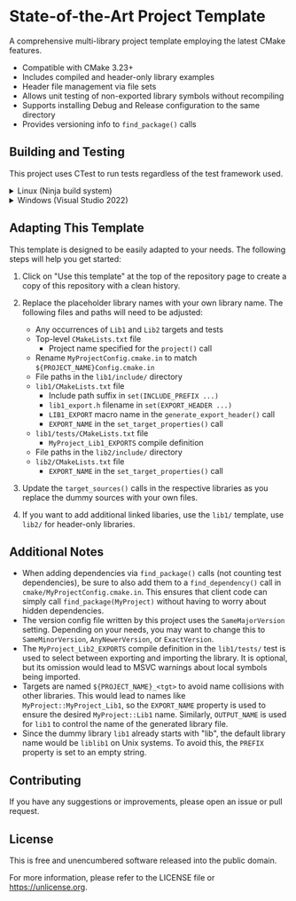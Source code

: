 # State-of-the-Art Project Template

A comprehensive multi-library project template employing the latest CMake features.

- Compatible with CMake 3.23+
- Includes compiled and header-only library examples
- Header file management via file sets
- Allows unit testing of non-exported library symbols without recompiling
- Supports installing Debug and Release configuration to the same directory
- Provides versioning info to `find_package()` calls

## Building and Testing

This project uses CTest to run tests regardless of the test framework used.

<details>
<summary>Linux (Ninja build system)</summary>

The following commands will build the project with the default compiler in both Debug and Release configurations, run the tests in Debug configuration, and install the library to the `install` directory.

```bash
# Optional: Install ninja-build (Debian/Ubuntu shown)
sudo apt install ninja-build

# Configure and build (Release)
cmake -S . -B build/ -G Ninja -DCMAKE_BUILD_TYPE=Release
cmake --build build/ --target install
rm -rf build/

# Configure amnd build (Debug)
cmake -S . -B build/ -G Ninja -DCMAKE_BUILD_TYPE=Debug
cmake --build build/ --target install

# Test
cd build/
ctest --output-on-failure
cd ..
```

The `install` directory will contain CMake configuration files for both Debug and Release configurations and can be used by other CMake projects. Add a `find_package(MyProject)` statement to the consuming project and make sure that the install path is added to the `CMAKE_PREFIX_PATH` variable.

</details>

<details>
<summary>Windows (Visual Studio 2022)</summary>

The following commands will build the project with MSVC v143 in both Debug and Release configurations, run the tests in Debug configuration, and install the library to the `install` directory.

```powershell
# Configure
cmake -S . -B .\build\ -G "Visual Studio 17 2022" -A x64

# Build
cmake --build .\build\ --target install --config Debug
cmake --build .\build\ --target install --config Release

# Test
cd .\build\
ctest --output-on-failure -C Debug
cd ..
```

The `install` directory will contain CMake configuration files for both Debug and Release configurations and can be used by other CMake projects. Add a `find_package(MyProject)` statement to the consuming project and make sure that the install path is added to the `CMAKE_PREFIX_PATH` variable.

</details>

## Adapting This Template

This template is designed to be easily adapted to your needs. The following steps will help you get started:

1. Click on "Use this template" at the top of the repository page to create a copy of this repository with a clean history.
2. Replace the placeholder library names with your own library name. The following files and paths will need to be adjusted:

    - Any occurrences of `Lib1` and `Lib2` targets and tests
    - Top-level `CMakeLists.txt` file
       - Project name specified for the `project()` call
    - Rename `MyProjectConfig.cmake.in` to match `${PROJECT_NAME}Config.cmake.in`
    - File paths in the `lib1/include/` directory
    - `lib1/CMakeLists.txt` file
       - Include path suffix in `set(INCLUDE_PREFIX ...)`
       - `lib1_export.h` filename in `set(EXPORT_HEADER ...)`
       - `LIB1_EXPORT` macro name in the `generate_export_header()` call
       - `EXPORT_NAME` in the `set_target_properties()` call
    - `lib1/tests/CMakeLists.txt` file
       - `MyProject_Lib1_EXPORTS` compile definition
    - File paths in the `lib2/include/` directory
    - `lib2/CMakeLists.txt` file
       - `EXPORT_NAME` in the `set_target_properties()` call

3. Update the `target_sources()` calls in the respective libraries as you replace the dummy sources with your own files.
4. If you want to add additional linked libaries, use the `lib1/` template, use `lib2/` for header-only libraries.

## Additional Notes

- When adding dependencies via `find_package()` calls (not counting test dependencies), be sure to also add them to a `find_dependency()` call in `cmake/MyProjectConfig.cmake.in`. This ensures that client code can simply call `find_package(MyProject)` without having to worry about hidden dependencies.
- The version config file written by this project uses the `SameMajorVersion` setting. Depending on your needs, you may want to change this to `SameMinorVersion`, `AnyNewerVersion`, or `ExactVersion`.
- The `MyProject_Lib2_EXPORTS` compile definition in the `lib1/tests/` test is used to select between exporting and importing the library. It is optional, but its omission would lead to MSVC warnings about local symbols being imported.
- Targets are named `${PROJECT_NAME}_<tgt>` to avoid name collisions with other libraries. This would lead to names like `MyProject::MyProject_Lib1`, so the `EXPORT_NAME` property is used to ensure the desired `MyProject::Lib1` name. Similarly, `OUTPUT_NAME` is used for `lib1` to control the name of the generated library file.
- Since the dummy library `lib1` already starts with "lib", the default library name would be `liblib1` on Unix systems. To avoid this, the `PREFIX` property is set to an empty string.

## Contributing

If you have any suggestions or improvements, please open an issue or pull request.

## License

This is free and unencumbered software released into the public domain.

For more information, please refer to the LICENSE file or <https://unlicense.org>.
